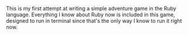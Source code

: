 This is my first attempt at writing a simple adventure game in the Ruby language.  Everything I know about Ruby now is included in this game, designed to run in terminal since that's the only way I know to run it right now.
